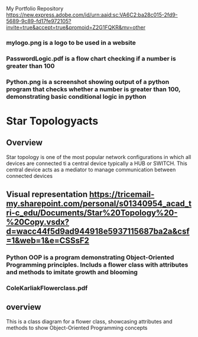 My Portfolio Repository 
https://new.express.adobe.com/id/urn:aaid:sc:VA6C2:ba28c015-2fd9-5689-9c89-fd17fe972105?invite=true&accept=true&promoid=Z2G1FQKR&mv=other
### mylogo.png is a logo to be used in a website
### PasswordLogic.pdf is a flow chart checking if a number is greater than 100
### Python.png is a screenshot showing output of a python program that checks whether a number is greater than 100, demonstrating basic conditional logic in python

# Star Topologyacts 
## Overview
Star topology is one of the most popular network configurations in which all devices are connected ti a central device typically a HUB or SWITCH. This central device acts as a mediator to manage communication between connected devices
## Visual representation https://tricemail-my.sharepoint.com/personal/s01340954_acad_tri-c_edu/Documents/Star%20Topology%20-%20Copy.vsdx?d=wacc44f5d9ad944918e5937115687ba2a&csf=1&web=1&e=CSSsF2
### Python OOP is a program demonstrating Object-Oriented Programming principles. Includs a flower class with attributes and methods to imitate growth and blooming
### ColeKarliakFlowerclass.pdf 
## overview
This is a class diagram for a flower class, showcasing attributes and methods to show Object-Oriented Programming concepts
